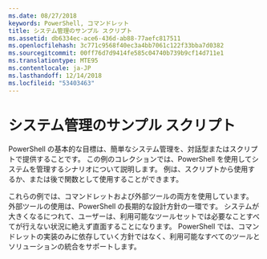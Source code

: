 ```yaml
---
ms.date: 08/27/2018
keywords: PowerShell, コマンドレット
title: システム管理のサンプル スクリプト
ms.assetid: db6334ec-ace6-436d-ab88-77aefc817511
ms.openlocfilehash: 3c771c9568f40ec3a4bb7061c122f33bba7d0382
ms.sourcegitcommit: 00ff76d7d9414fe585c04740b739b9cf14d711e1
ms.translationtype: MTE95
ms.contentlocale: ja-JP
ms.lasthandoff: 12/14/2018
ms.locfileid: "53403463"
---
```

# <a name="sample-scripts-for-system-administration"></a>システム管理のサンプル スクリプト

PowerShell の基本的な目標は、簡単なシステム管理を、対話型またはスクリプトで提供することです。 この例のコレクションでは、PowerShell を使用してシステムを管理するシナリオについて説明します。 例は、スクリプトから使用するか、または後で関数として使用することができます。

これらの例では、コマンドレットおよび外部ツールの両方を使用しています。 外部ツールの使用は、PowerShell の長期的な設計方針の一環です。 システムが大きくなるにつれて、ユーザーは、利用可能なツールセットでは必要なことすべてが行えない状況に絶えず直面することになります。 PowerShell では、コマンドレットの実装のみに依存していく方針ではなく、利用可能なすべてのツールとソリューションの統合をサポートします。